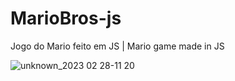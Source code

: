# MarioBros-js

Jogo do Mario feito em JS | Mario game made in JS

![unknown_2023 02 28-11 20](https://user-images.githubusercontent.com/102559935/221881994-6029baa4-6cf4-436d-bf41-3c076289e46a.gif)
